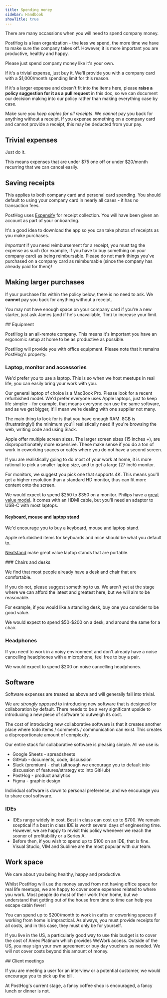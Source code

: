 ```yaml
---
title: Spending money
sidebar: Handbook
showTitle: true
---
```


There are many occassions when you will need to spend company money.

PostHog is a lean organization - the less we spend, the more time we have to make sure the company takes off. However, it is more important you are productive, healthy and happy.

Please just spend company money like it's your own.

If it's a trivial expense, just buy it. We'll provide you with a company card with a \$1,000/month spending limit for this reason.

If it's a larger expense and doesn't fit into the items here, please **raise a policy suggestion for it as a pull request** in this doc, so we can document our decision making into our policy rather than making everything case by case.

Make sure you *keep copies for all receipts*. We *cannot* pay you back for anything without a receipt. If you expense something on a company card and cannot provide a receipt, this may be deducted from your pay.

## Trivial expenses

Just do it.

This means expenses that are under \$75 one off or under \$20/month recurring that we can cancel easily.

## Saving receipts

This applies to both company card and personal card spending. You should default to using your company card in nearly all cases - it has no transaction fees.

PostHog uses [Expensify](https://expensify.com) for receipt collection. You will have been given an account as part of your onboarding.

It's a good idea to download the app so you can take photos of receipts as you make purchases.

_Important_ if you need reimbursement for a receipt, you must tag the expense as such (for example, if you have to buy something on your company card) as being reimbursable. Please do not mark things you've purchased on a company card as reimbursable (since the company has already paid for them)!

## Making larger purchases

If your purchase fits within the policy below, there is no need to ask. We **cannot** pay you back for anything without a receipt.

You may not have enough space on your company card if you're a new starter, just ask James (and if he's unavailable, Tim) to increase your limit.

## Equipment

PostHog is an all-remote company. This means it's important you have an ergonomic setup at home to be as productive as possible.

PostHog will provide you with office equipment. Please note that it remains PostHog's property.

### Laptop, monitor and accessories

We'd prefer you to use a laptop. This is so when we host meetups in real life, you can easily bring your work with you.

Our general laptop of choice is a MacBook Pro. Please look for a recent refurbished model. We'd prefer everyone uses Apple laptops, just to keep life simpler - for example, that means everyone can use the same software, and as we get bigger, it'll mean we're dealing with one supplier not many.

The main thing to look for is that you have enough RAM. 8GB is (frustratingly!) the minimum you'll realistically need if you're browsing the web, writing code and using Slack.

Apple offer multiple screen sizes. The larger screen sizes (15 inches +), are disproportionately more expensive. These make sense if you do a ton of work in coworking spaces or cafés where you do not have a second screen.

If you are realistically going to do most of your work at home, it is more rational to pick a smaller laptop size, and to get a large (27 inch) monitor.

For monitors, we suggest you pick one that supports 4K. This means you'll get a higher resolution than a standard HD monitor, thus can fit more content onto the screen.

We would expect to spend \$250 to \$350 on a monitor. Philips have a [great value model](https://www.amazon.com/Philips-276E8VJSB-3840x2160-UltraNarrow-DispalyPort/dp/B07JXCR263). It comes with an HDMI cable, but you'll need an adaptor to USB-C with most laptops.

#### Keyboard, mouse and laptop stand

We'd encourage you to buy a keyboard, mouse and laptop stand.

Apple refurbished items for keyboards and mice should be what you default to.

[Nextstand](https://www.amazon.co.uk/NEXSTAND-K2-Adjustable-Foldable-Portable/dp/B01HHYQBB8) make great value laptop stands that are portable.

### Chairs and desks

We find that most people already have a desk and chair that are comfortable.

If you do not, please suggest something to us. We aren't yet at the stage where we can afford the latest and greatest here, but we will aim to be reasonable.

For example, if you would like a standing desk, buy  one you consider to be good value.

We would expect to spend \$50-\$200 on a desk, and around the same for a chair.

### Headphones

If you need to work in a noisy environment and don't already have a noise cancelling headphones with a microphone, feel free to buy a pair.

We would expect to spend \$200 on noise cancelling headphones.

## Software

Software expenses are treated as above and will generally fall into trivial.

We are *strongly opposed* to introducing new software that is designed for collaboration by default. There needs to be a very significant upside to introducing a new piece of software to outweigh its cost.

The cost of introducing new collaborative software is that it creates another place where todo items / comments / communication can exist. This creates a disproportionate amount of complexity.

Our entire stack for collaborative software is pleasing simple. All we use is:

* Google Sheets - spreadsheets
* GitHub - documents, code, discussion
* Slack (premium) - chat (although we encourage you to default into discussion of features/strategy etc into GitHub)
* PostHog - product analytics
* Figma - graphic design

Individual software is down to personal preference, and we encourage you to share cool software.

### IDEs

* IDEs range widely in cost. Best in class can cost up to $700. We remain sceptical if a best in class IDE is worth several  days of engineering time. However, we are happy to revisit this policy whenever we reach the sooner of profitability or a Series A.
* Before then, if you wish to spend up to $100 on an IDE, that is fine. Visual Studio, VIM and Sublime are the most popular with our team.

## Work space

We care about you being healthy, happy and productive. 

Whilst PostHog will use the money saved from not having office space for real life meetups, we are happy to cover some expenses related to where you work. Most people do most of their work from home, but we understand that getting out of the house from time to time can help you escape cabin fever!

You can spend up to $200/month to work in cafés or coworking spaces if working from home is impractical. As always, you must provide receipts for all costs, and in this case, they must only be for yourself.

If you live in the US, a particularly good way to use this budget is to cover the cost of Amex Platinum which provides WeWork access. Outside of the US, you may sign your own agreement or buy day vouchers as needed. We will not cover costs beyond this amount of money.

## Client meetings

If you are meeting a user for an interview or a potential customer, we would encourage you to pick up the bill.

At PostHog's current stage, a fancy coffee shop is encouraged, a fancy lunch or dinner is not.